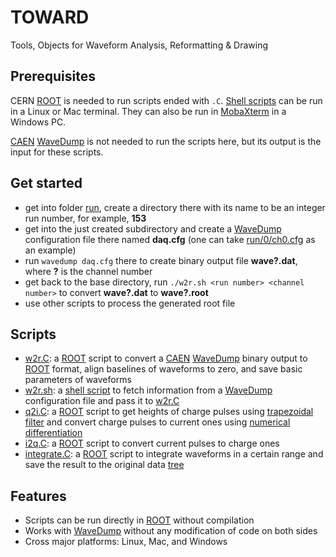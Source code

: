 # TOWARD
Tools, Objects for Waveform Analysis, Reformatting & Drawing

## Prerequisites

CERN [ROOT][] is needed to run scripts ended with `.C`. [Shell scripts][sh] can be run in a Linux or Mac terminal. They can also be run in [MobaXterm][] in a Windows PC.

[CAEN][] [WaveDump][] is not needed to run the scripts here, but its output is the input for these scripts.

## Get started

- get into folder [run](run), create a directory there with its name to be an integer run number, for example, **153**
- get into the just created subdirectory and create a [WaveDump][] configuration file there named **daq.cfg** (one can take [run/0/ch0.cfg](run/0/ch0.cfg) as an example)
- run `wavedump daq.cfg` there to create binary output file **wave?.dat**, where **?** is the channel number
- get back to the base directory, run `./w2r.sh <run number> <channel number>` to convert **wave?.dat** to **wave?.root**
- use other scripts to process the generated root file

## Scripts

- [w2r.C](w2r.C): a [ROOT][] script to convert a [CAEN][] [WaveDump][] binary output to [ROOT][] format, align baselines of waveforms to zero, and save basic parameters of waveforms
- [w2r.sh](w2r.sh): a [shell script][sh] to fetch information from a [WaveDump][] configuration file and pass it to [w2r.C](w2r.C)
- [q2i.C](q2i.C): a [ROOT][] script to get heights of charge pulses using [trapezoidal filter](https://nukephysik101.wordpress.com/2020/03/20/trapezoid-filter/) and convert charge pulses to current ones using [numerical differentiation](https://terpconnect.umd.edu/%7Etoh/spectrum/Differentiation.html)
- [i2q.C](i2q.C): a [ROOT][] script to convert current pulses to charge ones
- [integrate.C](integrate.C): a [ROOT][] script to integrate waveforms in a certain range and save the result to the original data [tree][]

## Features

- Scripts can be run directly in [ROOT][] without compilation
- Works with [WaveDump][] without any modification of code on both sides
- Cross major platforms: Linux, Mac, and Windows

[ROOT]:https://root.cern.ch
[CAEN]:https://www.caen.it/
[WaveDump]:https://www.caen.it/products/caen-wavedump/
[sh]:https://www.shellscript.sh/
[MobaXterm]:https://mobaxterm.mobatek.net/
[tree]:https://root.cern.ch/doc/master/classTTree.html#addcoltoexistingtree
